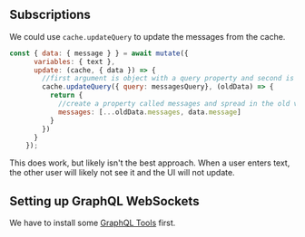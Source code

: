 ## Subscriptions

We could use `cache.updateQuery` to update the messages from the cache.
```js
const { data: { message } } = await mutate({
      variables: { text },
      update: (cache, { data }) => {
        //first argument is object with a query property and second is a function with the oldData being passed
        cache.updateQuery({ query: messagesQuery}, (oldData) => {
          return {
            //create a property called messages and spread in the old values with the new
            messages: [...oldData.messages, data.message]
          }
        })
      }
    });
```

This does work, but likely isn't the best approach. When a user enters text,
the other user will likely not see it and the UI will not update. 

## Setting up GraphQL WebSockets

We have to install some [GraphQL Tools](https://the-guild.dev/graphql/tools/docs/api/modules/schema_src)
first. 
